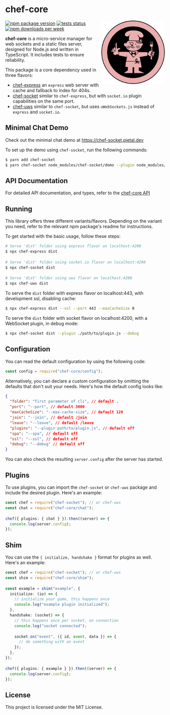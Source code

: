 # chef-core

<img style="max-width: 100%; float: right;" src="https://raw.githubusercontent.com/chef-js/core/main/chef.svg" alt="kisscc0" width="200" height="200" />

[<img src="https://badge.fury.io/js/chef-core.svg" alt="npm package version" />](https://badge.fury.io/js/chef-core) [<img src="https://circleci.com/gh/chef-js/core.svg?style=shield" alt="tests status" />](https://circleci.com/gh/chef-js/core) [<img src="https://img.shields.io/npm/dw/chef-core.svg?color=success" alt="npm downloads per week" />](https://www.npmts.com/package/chef-core)

**chef-core** is a micro-service manager for web sockets and a static files server, designed for Node.js and written in TypeScript. It includes tests to ensure reliability.

This package is a core dependency used in three flavors:

- [chef-express](https://npmjs.com/package/chef-express) an `express` web server with cache and fallback to index for 404s.
- [chef-socket](https://npmjs.com/package/chef-socket) similar to `chef-express`, but with `socket.io` plugin capabilities on the same port.
- [chef-uws](https://npmjs.com/package/chef-uws) similar to `chef-socket`, but uses `uWebSockets.js` instead of `express` and `socket.io`.

## Minimal Chat Demo

Check out the minimal chat demo at https://chef-socket.pietal.dev

To set up the demo using `chef-socket`, run the following commands:

```bash
$ yarn add chef-socket
$ yarn chef-socket node_modules/chef-socket/demo --plugin node_modules/chef-core/chat.js
```

## API Documentation

For detailed API documentation, and types, refer to the [chef-core API](https://chef-js.github.io/core/)

## Running

This library offers three different variants/flavors. Depending on the variant you need, refer to the relevant npm package's readme for instructions.

To get started with the basic usage, follow these steps:

```bash
# Serve 'dist' folder using express flavor on localhost:4200
$ npx chef-express dist

# Serve 'dist' folder using socket.io flavor on localhost:4200
$ npx chef-socket dist

# Serve 'dist' folder using uws flavor on localhost:4200
$ npx chef-uws dist
```

To serve the `dist` folder with express flavor on localhost:443, with development ssl, disabling cache:

```bash
$ npx chef-express dist --ssl --port 443 --maxCacheSize 0
```

To serve the `dist` folder with socket flavor on localhost:4200, with a WebSocket plugin, in debug mode:

```bash
$ npx chef-socket dist --plugin ./path/to/plugin.js --debug
```

## Configuration

You can read the default configuration by using the following code:

```ts
const config = require("chef-core/config");
```

Alternatively, you can declare a custom configuration by omitting the defaults that don't suit your needs. Here's how the default config looks like:

```json
{
  "folder": "first parameter of cli", // default .
  "port": "--port", // default 3000
  "maxCacheSize": "--max-cache-size", // default 128
  "join": "--join", // default /join
  "leave": "--leave", // default /leave
  "plugins": "--plugin path/to/plugin.js", // default off
  "spa": "--spa", // default off
  "ssl": "--ssl", // default off
  "debug": "--debug" // default off
}
```

You can also check the resulting `server.config` after the server has started.

## Plugins

To use plugins, you can import the `chef-socket` or `chef-uws` package and include the desired plugin. Here's an example:

```ts
const chef = require("chef-socket"); // or chef-uws
const chat = require("chef-core/chat");

chef({ plugins: { chat } }).then((server) => {
  console.log(server.config);
});
```

## Shim

You can use the `{ initialize, handshake }` format for plugins as well. Here's an example:

```ts
const chef = require("chef-socket"); // or chef-uws
const shim = require("chef-core/shim");

const example = shim("example", {
  initialize: (io) => {
    // initialize your game, this happens once
    console.log("example plugin initialized");
  },
  handshake: (socket) => {
    // this happens once per socket, on connection
    console.log("socket connected");

    socket.on("event", ({ id, event, data }) => {
      // do something with an event
    });
  },
});

chef({ plugins: { example } }).then((server) => {
  console.log(server.config);
});
```

## License

This project is licensed under the MIT License.
